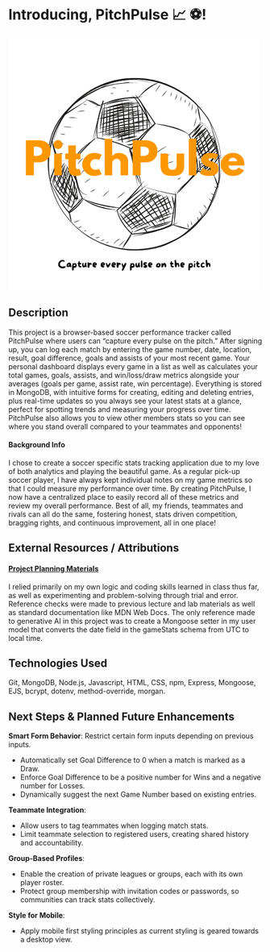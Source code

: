 # Introducing, PitchPulse 📈 ⚽️!

![PitchPulse Logo](public/images/pitch-pulse-logo.png)

## Description

This project is a browser-based soccer performance tracker called PitchPulse where users can “capture every pulse on the pitch.” After signing up, you can log each match by entering the game number, date, location, result, goal difference, goals and assists of your most recent game. Your personal dashboard displays every game in a list as well as calculates your total games, goals, assists, and win/loss/draw metrics alongside your averages (goals per game, assist rate, win percentage). Everything is stored in MongoDB, with intuitive forms for creating, editing and deleting entries, plus real-time updates so you always see your latest stats at a glance, perfect for spotting trends and measuring your progress over time. PitchPulse also allows you to view other members stats so you can see where you stand overall compared to your teammates and opponents!

#### Background Info

I chose to create a soccer specific stats tracking application due to my love of both analytics and playing the beautiful game. As a regular pick-up soccer player, I have always kept individual notes on my game metrics so that I could measure my performance over time. By creating PitchPulse, I now have a centralized place to easily record all of these metrics and review my overall performance. Best of all, my friends, teammates and rivals can all do the same, fostering honest, stats driven competition, bragging rights, and continuous improvement, all in one place!

## External Resources / Attributions

#### [Project Planning Materials](https://trello.com/invite/b/68bdb8b69b4c8cb5897ac4ed/ATTI9ef859074a6fd4507065298b414584f23A8A835E/joel-izzedin-p2-planning-soccer-stats-tracker)

I relied primarily on my own logic and coding skills learned in class thus far, as well as experimenting and problem-solving through trial and error. Reference checks were made to previous lecture and lab materials as well as standard documentation like MDN Web Docs. The only reference made to generative AI in this project was to create a Mongoose setter in my user model that converts the date field in the gameStats schema from UTC to local time.

## Technologies Used

Git, MongoDB, Node.js, Javascript, HTML, CSS, npm, Express, Mongoose, EJS, bcrypt, dotenv, method-override, morgan. 

## Next Steps & Planned Future Enhancements

**Smart Form Behavior**: Restrict certain form inputs depending on previous inputs.
- Automatically set Goal Difference to 0 when a match is marked as a Draw.
- Enforce Goal Difference to be a positive number for Wins and a negative number for Losses.
- Dynamically suggest the next Game Number based on existing entries.

**Teammate Integration**:
- Allow users to tag teammates when logging match stats.
- Limit teammate selection to registered users, creating shared history and accountability.

**Group-Based Profiles**:
- Enable the creation of private leagues or groups, each with its own player roster.
- Protect group membership with invitation codes or passwords, so communities can track stats collectively.

**Style for Mobile**:
- Apply mobile first styling principles as current styling is geared towards a desktop view.
